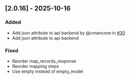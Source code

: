 ## [2.0.16] - 2025-10-16

### Added
- Add json attribute to api backend by @cmancone in [#30](https://github.com/clearskies-py/clearskies/pull/30)
- Add json attribute to api backend

### Fixed
- Reorder map_records_response
- Reorder mapping steps
- Use empty instead of empty_model

